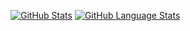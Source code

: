 [![GitHub Stats](https://github-readme-stats.vercel.app/api/?username=RomanRudin&count_private=true&theme=tokyonight&showicons=true)]()
[![GitHub Language Stats](https://github-readme-stats.vercel.app/api/top-langs/?username=RomanRudin&langs_count=5&theme=tokyonight)]()

<!--
**RomanRudin/RomanRudin** is a ✨ _special_ ✨ repository because its `README.md` (this file) appears on your GitHub profile.

Here are some ideas to get you started:

- 🔭 I’m currently working on ...
- 🌱 I’m currently learning ...
- 👯 I’m looking to collaborate on ...
- 🤔 I’m looking for help with ...
- 💬 Ask me about ...
- 📫 How to reach me: ...
- 😄 Pronouns: ...
- ⚡ Fun fact: ...
-->
